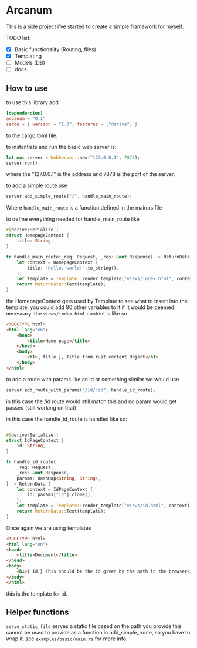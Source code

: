 # Arcanum

This is a side project i've started to create a simple framework for myself.

TODO list:

-   [x] Basic functionality (Routing, files)
-   [x] Templating
-   [ ] Models (DB)
-   [ ] docs

## How to use
to use this library add
```toml
[dependencies]
arcanum = "0.1"
serde = { version = "1.0", features = ["derive"] }
```
to the cargo.toml file.

to instantiate and run the basic web server is:

```rust
let mut server = WebServer::new("127.0.0.1", 7878);
server.run();
```
where the "127.0.0.1" is the address and 7878 is the port of the server.

to add a simple route use 
```rust
server.add_simple_route("/", handle_main_route);
```

Where `handle_main_route` is a function defined in the main.rs file

to define everything needed for handle_main_route like
```rust
#[derive(Serialize)]
struct HomepageContext {
    title: String,
}

fn handle_main_route(_req: Request, _res: &mut Response) -> ReturnData {
    let context = HomepageContext {
        title: "Hello, world!".to_string(),
    };
    let template = Template::render_template("views/index.html", context);
    return ReturnData::Text(template);
}
```
the HomepageContext gets used by Template to see what to insert into the template, you could add 90 other variables to it if it would be deemed necessary.
the `views/index.html` content is like so
```html
<!DOCTYPE html>
<html lang="en">
    <head>
        <title>Home page</title>
    </head>
    <body>
        <h1>{ title }, Title from rust content Object</h1>
    </body>
</html>
```

to add a route with params like an id or something similar we would use
```rust
server.add_route_with_params("/id/:id", handle_id_route);
```
in this case the /id route would still match this and no param would get passed (still working on that)

in this case the handle_id_route is handled like so:
```rust 

#[derive(Serialize)]
struct IdPageContext {
    id: String,
}

fn handle_id_route(
    _req: Request,
    _res: &mut Response,
    params: HashMap<String, String>,
) -> ReturnData {
    let context = IdPageContext {
        id: params["id"].clone(),
    };
    let template = Template::render_template("views/id.html", context);
    return ReturnData::Text(template);
}

```
Once again we are using templates
```html
<!DOCTYPE html>
<html lang="en">
<head>
    <title>Document</title>
</head>
<body>
    <h1>{ id } This should be the id given by the path in the browser</h1>
</body>
</html>
```
this is the template for id.

## Helper functions
`serve_static_file` serves a static file based on the path you provide this cannot be used to provide as a function in add_simple_route, so you have to wrap it. see `examples/basic/main.rs` for more info.
